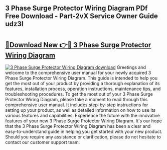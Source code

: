 ## 3 Phase Surge Protector Wiring Diagram PDf Free Download - Part-2vX Service Owner Guide udz3I

# <h2><a href="http://dflkkrd.blite.top/?on=3+Phase+Surge+Protector+Wiring+Diagram">🔗Download New 👉🔴 3 Phase Surge Protector Wiring Diagram</a></h2>

[![3 Phase Surge Protector Wiring Diagram download](https://i.imgur.com/lujVjoI.png)](http://dflkkrd.blite.top/?on=3+Phase+Surge+Protector+Wiring+Diagram)
Greetings and welcome to the comprehensive user manual for your newly acquired 3 Phase Surge Protector Wiring Diagram. This guide is intended to help you get the most out of your product by providing a thorough explanation of its features, installation process, operation instructions, maintenance tips, and troubleshooting procedures. To get the most out of your 3 Phase Surge Protector Wiring Diagram, please take a moment to read through this comprehensive user manual. It includes step-by-step instructions for setting up your product, as well as detailed information on how to use its various features and capabilities. Experience the future with the innovative features of your new 3 Phase Surge Protector Wiring Diagram. It's our hope that the 3 Phase Surge Protector Wiring Diagram has been a clear and easy-to-understand guide in helping you get started with your new product. Should you require any assistance or clarification, please do not hesitate to contact our customer support team.
